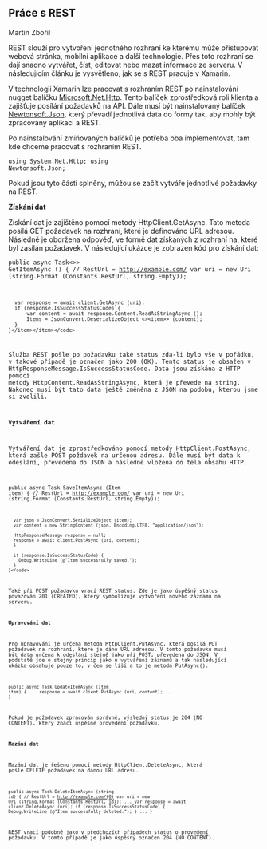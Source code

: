 ## Práce s REST

Martin Zbořil

REST slouží pro vytvoření jednotného rozhraní ke kterému může přistupovat webová stránka, mobilní aplikace a další technologie. Přes toto rozhraní se dají snadno vytvářet, číst, editovat nebo mazat informace ze serveru. V následujícím článku je vysvětleno, jak se s REST pracuje v Xamarin.

V technologii Xamarin lze pracovat s rozhraním REST po nainstalování nugget balíčku [Microsoft.Net.Http](https://www.nuget.org/packages/Microsoft.Net.Http). Tento balíček zprostředková roli klienta a zajišťuje posílání požadavků na API. Dále musí být nainstalovaný balíček [Newtonsoft.Json](https://www.newtonsoft.com/json), který převadí jednotlivá data do formy tak, aby mohly být zpracovány aplikací a REST.

Po nainstalování zmiňovaných balíčků je potřeba oba implementovat, tam kde chceme pracovat s rozhraním REST. 

<code class="language-C# ">using System.Net.Http;
    using Newtonsoft.Json;</code>

Pokud jsou tyto části splněny, můžou se začít vytváře jednotlivé požadavky na REST.

**Získání dat**

Získání dat je zajištěno pomocí metody HttpClient.GetAsync. Tato metoda posílá GET požadavek na rozhraní, které je definováno URL adresou. Následně je obdržena odpověď, ve formě dat získaných z rozhraní na, které byl zasílán požadavek. V následující ukázce je zobrazen kód pro získání dat:

<code class="language-C# ">public async Task<><item>> GetItemAsync ()
    {
      // RestUrl = http://example.com/
      var uri = new Uri (string.Format (Constants.RestUrl, string.Empty));

      var response = await client.GetAsync (uri);
      if (response.IsSuccessStatusCode) {
          var content = await response.Content.ReadAsStringAsync ();
          Items = JsonConvert.DeserializeObject <><item>> (content);
      }
    }</item></item></code>

Služba REST pošle po požadavku také status zda-li bylo vše v pořádku, v takové případě je označen jako 200 (OK). Tento status je obsažen v HttpResponseMessage.IsSuccessStatusCode. Data jsou získána z HTTP pomocí metody HttpContent.ReadAsStringAsync, která je převede na string. Nakonec musí být tato data ještě změněna z JSON na podobu, kterou jsme si zvolili.

**Vytváření dat**

Vytváření dat je zprostředkováno pomocí metody HttpClient.PostAsync, která zašle POST poždavek na určenou adresu. Dále musí být data k odeslání, převedena do JSON a následně vložena do těla obsahu HTTP.

<code class="language-C# ">public async Task SaveItemAsync (Item item)
    {
      // RestUrl = http://example.com/
      var uri = new Uri (string.Format (Constants.RestUrl, string.Empty));

      var json = JsonConvert.SerializeObject (item);
      var content = new StringContent (json, Encoding.UTF8, "application/json");

      HttpResponseMessage response = null;
      response = await client.PostAsync (uri, content);
      }

      if (response.IsSuccessStatusCode) {
        Debug.WriteLine (@"Item successfully saved.");
      }
    }</code>

Také při POST požadavku vrací REST status. Zde je jako úspěšný status považován 201 (CREATED), který symbolizuje vytvoření nového záznamu na serveru.

**Upravování dat**

Pro upravování je určena metoda HttpClient.PutAsync, která posílá PUT požadavek na rozhraní, které je dáno URL adresou. V tomto požadavku musí být data určena k odeslání stejně jako při POST, převedena do JSON. V podstatě jde o stejný princip jako u vytváření záznamů a tak následující ukázka obsahuje pouze to, v čem se liší a to je metoda PutAsync().

<code class="language-C# ">public async Task UpdateItemAsync (Item item)
    {
      ...
      response = await client.PutAsync (uri, content);
      ...
    }</code>

Pokud je požadavek zpracován správně, výsledný status je 204 (NO CONTENT), který značí úspěšné provedení požadavku.

**Mazání dat**

Mazání dat je řešeno pomocí metody HttpClient.DeleteAsync, která pošle DELETE požadavek na danou URL adresu.

<code class="language-C# ">public async Task DeleteItemAsync (string id)
    {
      // RestUrl = http://example.com/{0}
      var uri = new Uri (string.Format (Constants.RestUrl, id));
      ...
      var response = await client.DeleteAsync (uri);
      if (response.IsSuccessStatusCode) {
        Debug.WriteLine (@"Item successfully deleted.");
      }
      ...
    }</code>

REST vrací podobně jako v předchozích případech status o provedení požadavku. V tomto případě je jako úspěšný označen 204 (NO CONTENT).